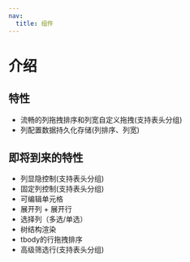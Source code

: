 ```yaml
---
nav:
  title: 组件
---
```


# 介绍

## 特性

- 流畅的列拖拽排序和列宽自定义拖拽(支持表头分组)
- 列配置数据持久化存储(列排序、列宽)

## 即将到来的特性

- 列显隐控制(支持表头分组)
- 固定列控制(支持表头分组)
- 可编辑单元格
- 展开列 + 展开行
- 选择列（多选/单选）
- 树结构渲染
- tbody的行拖拽排序
- 高级筛选行(支持表头分组)